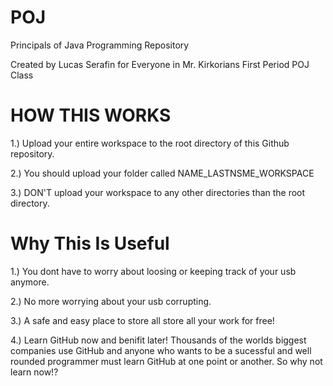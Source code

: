 # POJ
Principals of Java Programming Repository

Created by Lucas Serafin for Everyone in Mr. Kirkorians First Period POJ Class

# HOW THIS WORKS
1.) Upload your entire workspace to the root directory of this Github repository. 

2.) You should upload your folder called NAME_LASTNSME_WORKSPACE

3.) DON'T upload your workspace to any other directories than the root directory.

# Why This Is Useful

1.) You dont have to worry about loosing or keeping track of your usb anymore.

2.) No more worrying about your usb corrupting.

3.) A safe and easy place to store all store all your work for free!

4.) Learn GitHub now and benifit later! Thousands of the worlds biggest companies use GitHub and anyone who wants to be a sucessful and well rounded programmer must learn GitHub at one point or another. So why not learn now!?
